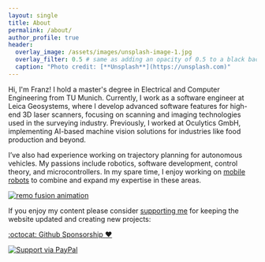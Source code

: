 ```yaml
---
layout: single
title: About
permalink: /about/
author_profile: true
header:
  overlay_image: /assets/images/unsplash-image-1.jpg
  overlay_filter: 0.5 # same as adding an opacity of 0.5 to a black background
  caption: "Photo credit: [**Unsplash**](https://unsplash.com)"
---
```


Hi, I'm Franz! I hold a master's degree in Electrical and Computer Engineering from TU Munich. Currently, I work as a software engineer at Leica Geosystems, where I develop advanced software features for high-end 3D laser scanners, focusing on scanning and imaging technologies used in the surveying industry. Previously, I worked at Oculytics GmbH, implementing AI-based machine vision solutions for industries like food production and beyond.

I’ve also had experience working on trajectory planning for autonomous vehicles. My passions include robotics, software development, control theory, and microcontrollers. In my spare time, I enjoy working on [mobile robots](https://fjp.at/projects/diffbot/) to combine and expand my expertise in these areas.

[![remo fusion animation](https://raw.githubusercontent.com/ros-mobile-robots/ros-mobile-robots.github.io/main/docs/resources/remo/remo_fusion_animation.gif)](https://youtu.be/6aAEbtfVbAk)

If you enjoy my content please consider [supporting me](https://paypal.me/fpucher) for keeping the website updated and creating new projects:

[:octocat: Github Sponsorship :heart: ](https://github.com/sponsors/fjp)

[![Support via PayPal](https://cdn.rawgit.com/twolfson/paypal-github-button/1.0.0/dist/button.svg)](https://paypal.me/fpucher)

